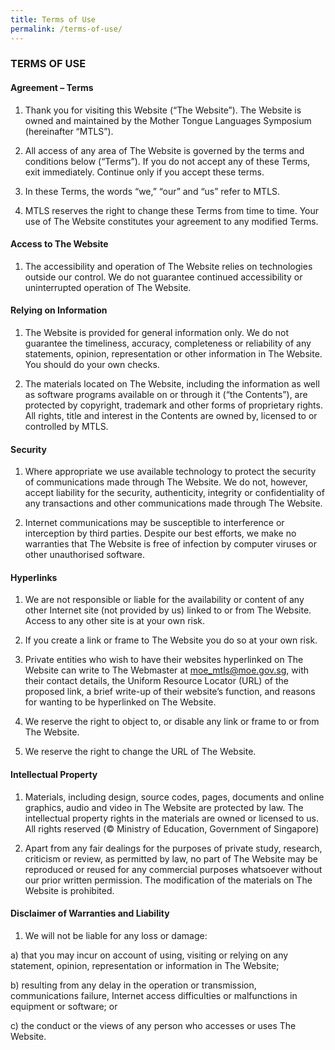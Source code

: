 ```yaml
---
title: Terms of Use
permalink: /terms-of-use/
---
```

<h3>TERMS OF USE</h3>

<h4>Agreement – Terms</h4>

1.	Thank you for visiting this Website (“The Website”). The Website is owned and maintained by the Mother Tongue Languages Symposium (hereinafter “MTLS”).

2.	All access of any area of The Website is governed by the terms and conditions below (“Terms”). If you do not accept any of these Terms, exit immediately. Continue only if you accept these terms.

3.	In these Terms, the words “we,” “our” and “us” refer to MTLS.

4.	MTLS reserves the right to change these Terms from time to time. Your use of The Website constitutes your agreement to any modified Terms.

<h4>Access to The Website</h4>

1.	The accessibility and operation of The Website relies on technologies outside our control. We do not guarantee continued accessibility or uninterrupted operation of The Website.

<h4>Relying on Information</h4>

1.	The Website is provided for general information only. We do not guarantee the timeliness, accuracy, completeness or reliability of any statements, opinion, representation or other information in The Website. You should do your own checks.

2.	The materials located on The Website, including the information as well as software programs available on or through it (“the Contents”), are protected by copyright, trademark and other forms of proprietary rights. All rights, title and interest in the Contents are owned by, licensed to or controlled by MTLS.

<h4>Security</h4>

1.	Where appropriate we use available technology to protect the security of communications made through The Website. We do not, however, accept liability for the security, authenticity, integrity or confidentiality of any transactions and other communications made through The Website.

2.	Internet communications may be susceptible to interference or interception by third parties. Despite our best efforts, we make no warranties that The Website is free of infection by computer viruses or other unauthorised software.

<h4>Hyperlinks</h4>

1.	We are not responsible or liable for the availability or content of any other Internet site (not provided by us) linked to or from The Website. Access to any other site is at your own risk.

2.	If you create a link or frame to The Website you do so at your own risk.

3.	Private entities who wish to have their websites hyperlinked on The Website can write to The Webmaster at moe_mtls@moe.gov.sg, with their contact details, the Uniform Resource Locator (URL) of the proposed link, a brief write-up of their website’s function, and reasons for wanting to be hyperlinked on The Website.

4.	We reserve the right to object to, or disable any link or frame to or from The Website.

5.	We reserve the right to change the URL of The Website.

<h4>Intellectual Property</h4>

1.	Materials, including design, source codes, pages, documents and online graphics, audio and video in The Website are protected by law. The intellectual property rights in the materials are owned or licensed to us. All rights reserved (© Ministry of Education, Government of Singapore)

2.	Apart from any fair dealings for the purposes of private study, research, criticism or review, as permitted by law, no part of The Website may be reproduced or reused for any commercial purposes whatsoever without our prior written permission. The modification of the materials on The Website is prohibited.

<h4>Disclaimer of Warranties and Liability</h4>

1.	We will not be liable for any loss or damage:

a)	that you may incur on account of using, visiting or relying on any statement, opinion, representation or information in The Website;

b)	resulting from any delay in the operation or transmission, communications failure, Internet access difficulties or malfunctions in equipment or software; or

c)	the conduct or the views of any person who accesses or uses The Website.
